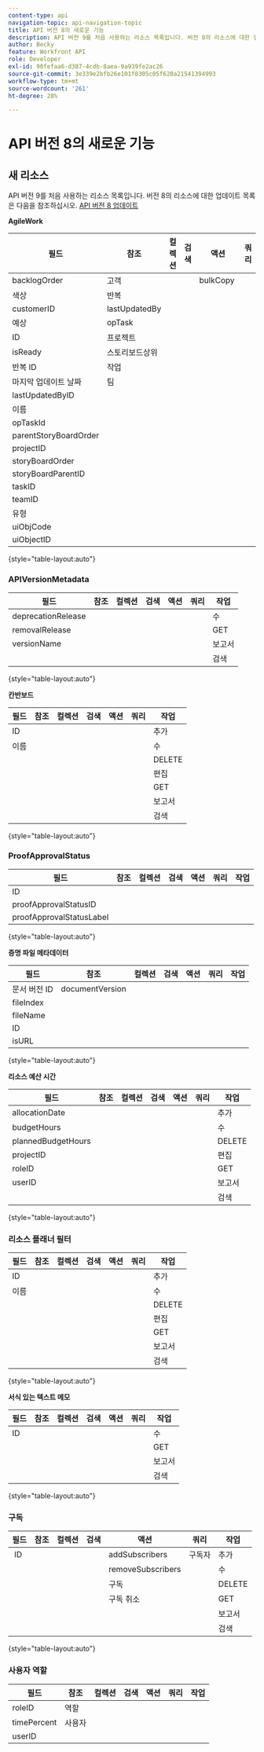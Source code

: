 ```yaml
---
content-type: api
navigation-topic: api-navigation-topic
title: API 버전 8의 새로운 기능
description: API 버전 9를 처음 사용하는 리소스 목록입니다. 버전 8의 리소스에 대한 업데이트 목록은 API 버전 8 업데이트 를 참조하십시오.
author: Becky
feature: Workfront API
role: Developer
exl-id: 90fefaa6-d387-4cdb-8aea-9a939fe2ac26
source-git-commit: 3e339e2bfb26e101f0305c05f620a21541394993
workflow-type: tm+mt
source-wordcount: '261'
ht-degree: 28%

---
```


# API 버전 8의 새로운 기능

## 새 리소스

API 버전 9를 처음 사용하는 리소스 목록입니다. 버전 8의 리소스에 대한 업데이트 목록은 다음을 참조하십시오. [API 버전 8 업데이트](../../wf-api/api/new-api-version-8-updates.md)

**AgileWork**

| 필드 | 참조 | 컬렉션 | 검색 | 액션 | 쿼리 | 작업 |
|---|---|---|---|---|---|---|
| backlogOrder | 고객 |   |   | bulkCopy  |   | 복사 |
| 색상 | 반복  |   |   |   |   | 수 |
| customerID | lastUpdatedBy |   |   |   |   | DELETE |
| 예상 | opTask |   |   |   |   | 편집 |
| ID | 프로젝트 |   |   |   |   | GET  |
| isReady | 스토리보드상위 |   |   |   |   | 보고서 |
| 반복 ID | 작업 |   |   |   |   | 검색 |
| 마지막 업데이트 날짜 | 팀 |   |   |   |   |   |
| lastUpdatedByID |   |   |   |   |   |   |
| 이름 |   |   |   |   |   |   |
| opTaskId |   |   |   |   |   |   |
| parentStoryBoardOrder |   |   |   |   |   |   |
| projectID |   |   |   |   |   |   |
| storyBoardOrder |   |   |   |   |   |   |
| storyBoardParentID |   |   |   |   |   |   |
| taskID  |   |   |   |   |   |   |
| teamID |   |   |   |   |   |   |
| 유형 |   |   |   |   |   |   |
| uiObjCode |   |   |   |   |   |   |
| uiObjectID |   |   |   |   |   |   |

{style="table-layout:auto"}

### APIVersionMetadata

| 필드 | 참조 | 컬렉션 | 검색 | 액션 | 쿼리 | 작업 |
|---|---|---|---|---|---|---|
| deprecationRelease |   |   |   |   |   | 수  |
| removalRelease |   |   |   |   |   | GET |
| versionName |   |   |   |   |   | 보고서 |
|   |   |   |   |   |   | 검색 |

{style="table-layout:auto"}

**칸반보드**

| 필드 | 참조 | 컬렉션 | 검색 | 액션 | 쿼리 | 작업 |
|---|---|---|---|---|---|---|
| ID |   |   |   |   |   | 추가 |
| 이름 |   |   |   |   |   | 수 |
|   |   |   |   |   |   | DELETE |
|   |   |   |   |   |   | 편집 |
|   |   |   |   |   |   | GET |
|   |   |   |   |   |   | 보고서 |
|   |   |   |   |   |   | 검색 |

{style="table-layout:auto"}

### ProofApprovalStatus

| 필드 | 참조 | 컬렉션 | 검색 | 액션 | 쿼리 | 작업 |
|---|---|---|---|---|---|---|
| ID |   |   |   |   |   |   |
| proofApprovalStatusID |   |   |   |   |   |   |
| proofApprovalStatusLabel |   |   |   |   |   |   |

{style="table-layout:auto"}

**증명 파일 메타데이터**

| 필드 | 참조 | 컬렉션 | 검색 | 액션 | 쿼리 | 작업 |
|---|---|---|---|---|---|---|
| 문서 버전 ID | documentVersion |   |   |   |   |   |
| fileIndex |   |   |   |   |   |   |
| fileName |   |   |   |   |   |   |
| ID |   |   |   |   |   |   |
| isURL |   |   |   |   |   |   |

{style="table-layout:auto"}

**리소스 예산 시간**

| 필드 | 참조 | 컬렉션 | 검색 | 액션 | 쿼리 | 작업 |
|---|---|---|---|---|---|---|
| allocationDate |   |   |   |   |   | 추가 |
| budgetHours |   |   |   |   |   | 수 |
| plannedBudgetHours |   |   |   |   |   | DELETE |
| projectID |   |   |   |   |   | 편집 |
| roleID |   |   |   |   |   | GET |
| userID |   |   |   |   |   | 보고서 |
|   |   |   |   |   |   | 검색 |

{style="table-layout:auto"}

### 리소스 플래너 필터

| 필드 | 참조 | 컬렉션 | 검색 | 액션 | 쿼리 | 작업 |
|---|---|---|---|---|---|---|
| ID |   |   |   |   |   | 추가 |
| 이름 |   |   |   |   |   | 수 |
|   |   |   |   |   |   | DELETE |
|   |   |   |   |   |   | 편집 |
|   |   |   |   |   |   | GET |
|   |   |   |   |   |   | 보고서 |
|   |   |   |   |   |   | 검색 |

{style="table-layout:auto"}

**서식 있는 텍스트 메모**

| 필드 | 참조 | 컬렉션 | 검색 | 액션 | 쿼리 | 작업 |
|---|---|---|---|---|---|---|
| ID |   |   |   |   |   | 수 |
|   |   |   |   |   |   | GET |
|   |   |   |   |   |   | 보고서 |
|   |   |   |   |   |   | 검색 |

{style="table-layout:auto"}

### 구독

| 필드 | 참조 | 컬렉션 | 검색 | 액션 | 쿼리 | 작업 |
|---|---|---|---|---|---|---|
|  ID |   |   |   | addSubscribers | 구독자 | 추가 |
|   |   |   |   | removeSubscribers |   | 수  |
|   |   |   |   | 구독 |   | DELETE |
|   |   |   |   | 구독 취소 |   | GET |
|   |   |   |   |   |   | 보고서 |
|   |   |   |   |   |   | 검색 |

{style="table-layout:auto"}

### 사용자 역할

| 필드 | 참조 | 컬렉션 | 검색 | 액션 | 쿼리 | 작업 |
|---|---|---|---|---|---|---|
| roleID | 역할 |   |   |   |   |   |
| timePercent | 사용자 |   |   |   |   |   |
| userID |   |   |   |   |   |   |
